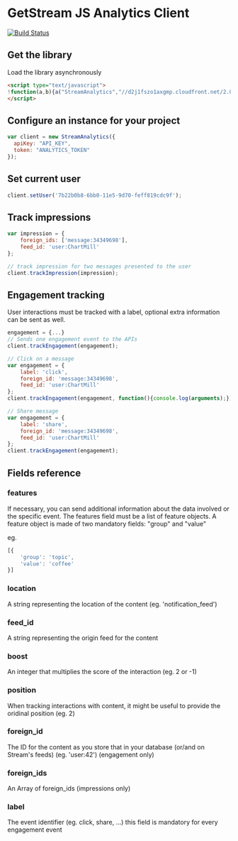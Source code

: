 # GetStream JS Analytics Client

[![Build Status](https://travis-ci.org/GetStream/stream-analytics-js.svg?branch=master)](https://travis-ci.org/GetStream/stream-analytics-js)

## Get the library

Load the library asynchronously

```html
<script type="text/javascript">
!function(a,b){a("StreamAnalytics","//d2j1fszo1axgmp.cloudfront.net/2.0.0/stream-analytics.min.js",b)}(function(a,b,c){var d,e,f;c["_"+a]={},c[a]=function(b){c["_"+a].clients=c["_"+a].clients||{},c["_"+a].clients[b.projectId]=this,this._config=b},d=["setUser","trackImpression","trackEngagement"];for(var g=0;g<d.length;g++){var h=d[g],i=function(a){return function(){return this["_"+a]=this["_"+a]||[],this["_"+a].push(arguments),this}};c[a].prototype[h]=i(h)}e=document.createElement("script"),e.async=!0,e.src=b,f=document.getElementsByTagName("script")[0],f.parentNode.insertBefore(e,f)},this);
</script>
```

## Configure an instance for your project

```js
var client = new StreamAnalytics({
  apiKey: "API_KEY",
  token: "ANALYTICS_TOKEN"
});
```

## Set current user

```js
client.setUser('7b22b0b8-6bb0-11e5-9d70-feff819cdc9f');
```

## Track impressions

```js
var impression = {
    foreign_ids: ['message:34349698'],
    feed_id: 'user:ChartMill'
};

// track impression for two messages presented to the user
client.trackImpression(impression);
```

## Engagement tracking

User interactions must be tracked with a label, optional extra information can be sent as well.

```js
engagement = {...}
// Sends one engagement event to the APIs
client.trackEngagement(engagement);

// Click on a message
var engagement = {
    label: 'click',
    foreign_id: 'message:34349698',
    feed_id: 'user:ChartMill'
};
client.trackEngagement(engagement, function(){console.log(arguments);});

// Share message
var engagement = {
    label: 'share',
    foreign_id: 'message:34349698',
    feed_id: 'user:ChartMill'
};
client.trackEngagement(engagement);
```

## Fields reference

### features 

If necessary, you can send additional information about the data involved or the specific event. The features field must be a list of feature objects. A feature object is made of two mandatory fields: "group" and "value"

eg.

```javascript
[{
    'group': 'topic',
    'value': 'coffee'
}]
```

### location 

A string representing the location of the content (eg. 'notification_feed')

### feed_id 

A string representing the origin feed for the content

### boost 

An integer that multiplies the score of the interaction (eg. 2 or -1)

### position 

When tracking interactions with content, it might be useful to provide the oridinal position (eg. 2)

### foreign_id

The ID for the content as you store that in your database (or/and on Stream's feeds) (eg. 'user:42') (engagement only)

### foreign_ids

An Array of foreign_ids (impressions only)

### label

The event identifier (eg. click, share, ...) this field is mandatory for every engagement event
